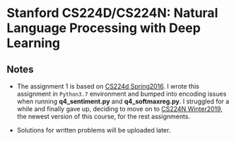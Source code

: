 # Stanford CS224D/CS224N: Natural Language Processing with Deep Learning

Notes
-----
* The assignment 1 is based on [CS224d Spring2016](http://cs224d.stanford.edu/). I wrote this assignment in `Python3.7` environment and bumped into encoding issues when running **q4_sentiment.py** and **q4_softmaxreg.py**. I struggled for a while and finally gave up, deciding to move on to [CS224N Winter2019](http://web.stanford.edu/class/cs224n/), the newest version of this course, for the rest assignments.

* Solutions for written problems will be uploaded later. 
